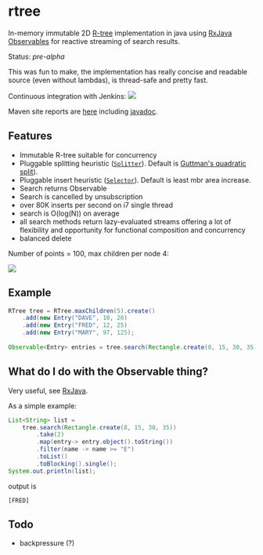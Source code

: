 rtree
=========

In-memory immutable 2D [R-tree](http://en.wikipedia.org/wiki/R-tree) implementation in java using [RxJava Observables](https://github.com/ReactiveX/RxJava) for reactive streaming of search results. 

Status: *pre-alpha*

This was fun to make, the implementation has really concise and readable source (even without lambdas), is thread-safe and pretty fast.

Continuous integration with Jenkins: <a href="https://xuml-tools.ci.cloudbees.com/"><img src="https://xuml-tools.ci.cloudbees.com/job/rtree/badge/icon"/></a>

Maven site reports are [here](http://davidmoten.github.io/rtree/index.html) including [javadoc](http://davidmoten.github.io/rtree/apidocs/index.html).

Features
------------
* Immutable R-tree suitable for concurrency
* Pluggable splitting heuristic ([```Splitter```](src/main/java/com/github/davidmoten/rtree/Splitter)). Default is [Guttman's quadratic split](http://www-db.deis.unibo.it/courses/SI-LS/papers/Gut84.pdf)).
* Pluggable insert heuristic ([```Selector```](src/main/java/com/github/davidmoten/rtree/Splitter)). Default is least mbr area increase.
* Search returns Observable 
* Search is cancelled by unsubscription
* over 80K inserts per second on i7 single thread
* search is O(log(N)) on average
* all search methods return lazy-evaluated streams offering a lot of flexibility and opportunity for functional composition and concurrency
* balanced delete

Number of points = 100, max children per node 4:

<img src="https://raw.githubusercontent.com/davidmoten/rtree/master/src/docs/rtree.png"/>

Example
--------------
```java
RTree tree = RTree.maxChildren(5).create()
    .add(new Entry("DAVE", 10, 20)
    .add(new Entry("FRED", 12, 25)
    .add(new Entry("MARY", 97, 125);
 
Observable<Entry> entries = tree.search(Rectangle.create(8, 15, 30, 35));
```

What do I do with the Observable thing?
----------------------------------------
Very useful, see [RxJava](http://github.com/ReactiveX/RxJava).

As a simple example:

```java
List<String> list = 
    tree.search(Rectangle.create(8, 15, 30, 35))
        .take(2)
        .map(entry-> entry.object().toString())
        .filter(name -> name >= "E")
        .toList()
        .toBlocking().single();
System.out.println(list);
```
output is 
```
[FRED]
 ```

Todo
---------- 
* backpressure (?)
 



